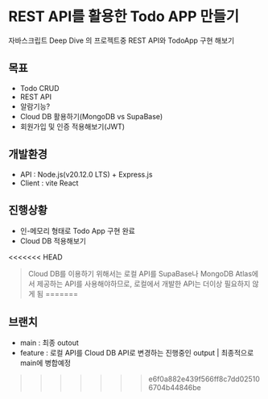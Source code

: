 # REST API를 활용한 Todo APP 만들기

자바스크립트 Deep Dive 의 프로젝트중 REST API와 TodoApp 구현 해보기

## 목표
- Todo CRUD
- REST API
- 알람기능?
- Cloud DB 활용하기(MongoDB vs SupaBase)
- 회원가입 및 인증 적용해보기(JWT)

## 개발환경
- API : Node.js(v20.12.0 LTS) + Express.js
- Client : vite React

## 진행상황
- 인-메모리 형태로 Todo App 구현 완료
- Cloud DB 적용해보기

<<<<<<< HEAD
> Cloud DB를 이용하기 위해서는 로컬 API를 SupaBase나 MongoDB Atlas에서 제공하는 API를 사용해야하므로, 로컬에서 개발한 API는 더이상 필요하지 않게 됨
=======
## 브랜치
- main : 최종 outout
- feature : 로컬 API를 Cloud DB API로 변경하는 진행중인 output | 최종적으로 main에 병합예정
>>>>>>> e6f0a882e439f566ff8c7dd025106704b44846be
